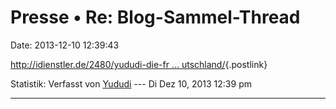 Presse • Re: Blog-Sammel-Thread
===============================

Date: 2013-12-10 12:39:43

[http://idienstler.de/2480/yududi-die-fr \...
utschland/](http://idienstler.de/2480/yududi-die-freie-suchmaschine-aus-deutschland/){.postlink}

Statistik: Verfasst von
[Yududi](http://forum.yacy-websuche.de/memberlist.php?mode=viewprofile&u=9077)
--- Di Dez 10, 2013 12:39 pm

------------------------------------------------------------------------
